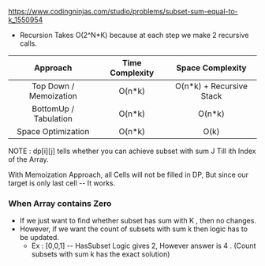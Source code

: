 https://www.codingninjas.com/studio/problems/subset-sum-equal-to-k_1550954

- Recursion Takes O(2^N*K) because at each step we make 2 recursive calls.

|        Approach        | Time Complexity |     Space Complexity      |
| :--------------------: | :-------------: | :-----------------------: |
| Top Down / Memoization |     O(n\*k)     | O(n\*k) + Recursive Stack |
| BottomUp / Tabulation  |     O(n\*k)     |          O(n\*k)          |
|   Space Optimization   |     O(n\*k)     |           O(k)            |

NOTE : dp[i][j] tells whether you can achieve subset with sum J Till ith Index of the Array.

With Memoization Approach, all Cells will not be filled in DP, But since our target is only last cell --  It works.

<h3> When Array contains Zero </h3>

- If we just want to find whether subset has sum with K , then no changes.
- However, if we want the count of subsets with sum k then logic has to be updated.
    - Ex : [0,0,1] --  HasSubset Logic gives 2, However answer is 4 . (Count subsets with sum k has the exact solution)
